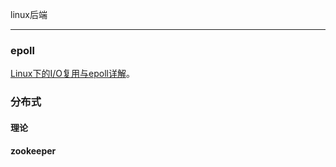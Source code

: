 linux后端

---

### epoll

[Linux下的I/O复用与epoll详解](https://www.cnblogs.com/lojunren/p/3856290.html)。

### 分布式

#### 理论

#### zookeeper

 

